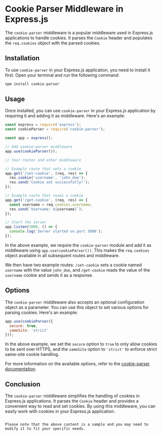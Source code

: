 # Cookie Parser Middleware in Express.js

The `cookie-parser` middleware is a popular middleware used in Express.js applications to handle cookies. It parses the `Cookie` header and populates the `req.cookies` object with the parsed cookies.

## Installation

To use `cookie-parser` in your Express.js application, you need to install it first. Open your terminal and run the following command:

```bash
npm install cookie-parser
```

## Usage

Once installed, you can use `cookie-parser` in your Express.js application by requiring it and adding it as middleware. Here's an example:

```javascript
const express = require('express');
const cookieParser = require('cookie-parser');

const app = express();

// Add cookie-parser middleware
app.use(cookieParser());

// Your routes and other middleware

// Example route that sets a cookie
app.get('/set-cookie', (req, res) => {
  res.cookie('username', 'john_doe');
  res.send('Cookie set successfully!');
});

// Example route that reads a cookie
app.get('/get-cookie', (req, res) => {
  const username = req.cookies.username;
  res.send(`Username: ${username}`);
});

// Start the server
app.listen(3000, () => {
  console.log('Server started on port 3000');
});
```

In the above example, we require the `cookie-parser` module and add it as middleware using `app.use(cookieParser())`. This makes the `req.cookies` object available in all subsequent routes and middleware.

We then have two example routes: `/set-cookie` sets a cookie named `username` with the value `john_doe`, and `/get-cookie` reads the value of the `username` cookie and sends it as a response.

## Options

The `cookie-parser` middleware also accepts an optional configuration object as a parameter. You can use this object to set various options for parsing cookies. Here's an example:

```javascript
app.use(cookieParser({
  secure: true,
  sameSite: 'strict'
}));
```

In the above example, we set the `secure` option to `true` to only allow cookies to be sent over HTTPS, and the `sameSite` option to `'strict'` to enforce strict same-site cookie handling.

For more information on the available options, refer to the [cookie-parser documentation](https://www.npmjs.com/package/cookie-parser).

## Conclusion

The `cookie-parser` middleware simplifies the handling of cookies in Express.js applications. It parses the `Cookie` header and provides a convenient way to read and set cookies. By using this middleware, you can easily work with cookies in your Express.js application.

```

Please note that the above content is a sample and you may need to modify it to fit your specific needs.